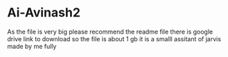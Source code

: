 # Ai-Avinash2
As the file is very big please recommend the readme file there is google drive link to download so the file is about 1 gb it is a smalll assitant of jarvis made by me fully 
